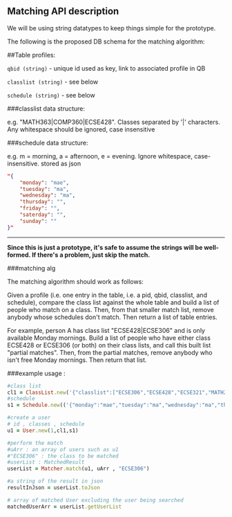 Matching API description
----
We will be using string datatypes to keep things simple for the prototype.

The following is the proposed DB schema for the matching algorithm:

##Table profiles:

`qbid (string)` - unique id used as key, link to associated profile in QB

`classlist (string)` - see below

`schedule (string)` - see below


###classlist data structure:

 e.g. "MATH363|COMP360|ECSE428". Classes separated by '|' characters. Any whitespace should be ignored, case insensitive

###schedule data structure:

 e.g. m = morning, a = afternoon, e = evening. Ignore whitespace, case-insensitive. stored as json

```json
"{
    "monday": "mae",
    "tuesday": "ma",
    "wednesday": "ma",
    "thursday": "",
    "friday": "",
    "saterday": "",
    "sunday": ""
}"
```
----

**Since this is just a prototype, it's safe to assume the strings will be well-formed. If there's a problem, just skip the match.**

###matching alg

The matching algorithm should work as follows:

Given a profile (i.e. one entry in the table, i.e. a pid, qbid, classlist, and schedule), compare the class list against the whole table and build a list of people who match on a class. Then, from that smaller match list, remove anybody whose schedules don't match. Then return a list of table entries.

For example, person A has class list "ECSE428|ECSE306" and is only available Monday mornings. Build a list of people who have either class ECSE428 or ECSE306 (or both) on their class lists, and call this built list "partial matches". Then, from the partial matches, remove anybody who isn't free Monday mornings. Then return that list.

###example usage :

```ruby
#class list
cl1 = ClassList.new('{"classlist":["ECSE306","ECSE428","ECSE321","MATH263"]}')
#schedule 
s1 = Schedule.new(('{"monday":"mae","tuesday":"ma","wednesday":"ma","thursday":"","friday":"","saterday":"","sunday":""}'))

#create a user 
# id , classes , schedule 
u1 = User.new(1,cl1,s1)

#perform the match
#uArr : an array of users such as u1
#"ECSE306" : the class to be matched
#userList : MatchedResult
userList = Matcher.match(u1, uArr , "ECSE306")

#a string of the result in json 
resultInJson = userList.toJson

# array of matched User excluding the user being searched
matchedUserArr = userList.getUserList

```
